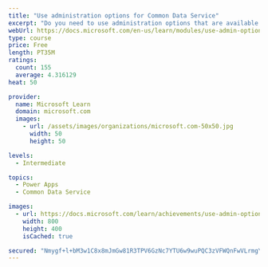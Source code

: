 ```yaml
---
title: "Use administration options for Common Data Service"
excerpt: "Do you need to use administration options that are available for Common Data Service? This module will show you how you can use solutions within Common Data Service and administer environments."
webUrl: https://docs.microsoft.com/en-us/learn/modules/use-admin-options-cds/
type: course
price: Free
length: PT35M
ratings:
  count: 155
  average: 4.316129
heat: 50

provider:
  name: Microsoft Learn
  domain: microsoft.com
  images:
    - url: /assets/images/organizations/microsoft.com-50x50.jpg
      width: 50
      height: 50

levels:
  - Intermediate

topics:
  - Power Apps
  - Common Data Service

images:
  - url: https://docs.microsoft.com/learn/achievements/use-admin-options-cds-social.png
    width: 800
    height: 400
    isCached: true

secured: "Nmygf+l+bM3w1C8x8mJmGw81R3TPV6GzNc7YTU6w9wuPQC3zVFWQnFwVLrmgY2DuAf90wWump9JIBxb39D9VPEB5ihjvXUWzDy88CaCL8raSiLjj5CT67jamRIgamiop89OPwXhbseZafiw0qHpmMRUSeb3hj13mFsCZpfly095EQjnhDSS5WiHTg940uyWZY7i0flk8RvC+aVx4h5KWasHx2wFpehVK7AlWYWIG7aiuFLi977iTKilI8DoDW6L8r+bchydXGMMZlIoXfJecIuqMNFkUXVNJHXeWDzzkAr0tB0OAhFxxe4UaAegdaROoRyPO4YTPIKOUB90vmvaoX2uoDXf6Geq30r/0d1SYKH/+AuYCJ0cJudNnCrx7PizhICtjtfvE2jdG2lw5ImXNS+9wv2oVEd50BE3jxo3RWtg=;4RBTyIaCxdiYDanTUdgZjA=="
---
```


